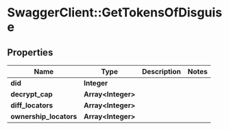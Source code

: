 # SwaggerClient::GetTokensOfDisguise

## Properties
Name | Type | Description | Notes
------------ | ------------- | ------------- | -------------
**did** | **Integer** |  | 
**decrypt_cap** | **Array&lt;Integer&gt;** |  | 
**diff_locators** | **Array&lt;Integer&gt;** |  | 
**ownership_locators** | **Array&lt;Integer&gt;** |  | 

